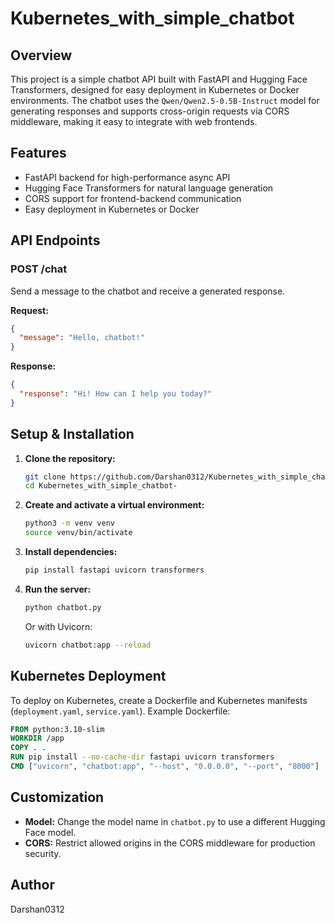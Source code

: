 # Kubernetes_with_simple_chatbot

## Overview

This project is a simple chatbot API built with FastAPI and Hugging Face Transformers, designed for easy deployment in Kubernetes or Docker environments. The chatbot uses the `Qwen/Qwen2.5-0.5B-Instruct` model for generating responses and supports cross-origin requests via CORS middleware, making it easy to integrate with web frontends.

## Features

- FastAPI backend for high-performance async API
- Hugging Face Transformers for natural language generation
- CORS support for frontend-backend communication
- Easy deployment in Kubernetes or Docker

## API Endpoints

### POST /chat

Send a message to the chatbot and receive a generated response.

**Request:**
```json
{
  "message": "Hello, chatbot!"
}
```

**Response:**
```json
{
  "response": "Hi! How can I help you today?"
}
```

## Setup & Installation

1. **Clone the repository:**
   ```bash
   git clone https://github.com/Darshan0312/Kubernetes_with_simple_chatbot-.git
   cd Kubernetes_with_simple_chatbot-
   ```

2. **Create and activate a virtual environment:**
   ```bash
   python3 -m venv venv
   source venv/bin/activate
   ```

3. **Install dependencies:**
   ```bash
   pip install fastapi uvicorn transformers
   ```

4. **Run the server:**
   ```bash
   python chatbot.py
   ```
   Or with Uvicorn:
   ```bash
   uvicorn chatbot:app --reload
   ```

## Kubernetes Deployment

To deploy on Kubernetes, create a Dockerfile and Kubernetes manifests (`deployment.yaml`, `service.yaml`). Example Dockerfile:

```Dockerfile
FROM python:3.10-slim
WORKDIR /app
COPY . .
RUN pip install --no-cache-dir fastapi uvicorn transformers
CMD ["uvicorn", "chatbot:app", "--host", "0.0.0.0", "--port", "8000"]
```

## Customization

- **Model:** Change the model name in `chatbot.py` to use a different Hugging Face model.
- **CORS:** Restrict allowed origins in the CORS middleware for production security.


## Author

Darshan0312


